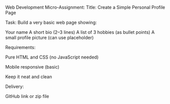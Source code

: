 Web Development Micro-Assignment:
Title: Create a Simple Personal Profile Page

Task:
Build a very basic web page showing:

Your name
A short bio (2–3 lines)
A list of 3 hobbies (as bullet points)
A small profile picture (can use placeholder)

Requirements:

Pure HTML and CSS (no JavaScript needed)

Mobile responsive (basic)

Keep it neat and clean

Delivery:

GitHub link or zip file